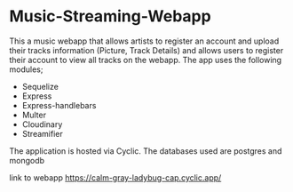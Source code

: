 # Music-Streaming-Webapp

This a music webapp that allows artists to register an account and upload their tracks information (Picture, Track Details) and allows users to register their account to view all tracks on the webapp. The app uses the following modules;

- Sequelize
- Express
- Express-handlebars
- Multer
- Cloudinary
- Streamifier

The application is hosted via Cyclic. The databases used are postgres and mongodb

link to webapp
https://calm-gray-ladybug-cap.cyclic.app/
